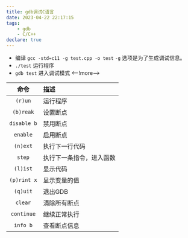 ```yaml
---
title: gdb调试C语言
date: 2023-04-22 22:17:15
tags:
    - gdb
    - C/C++
declare: true
---
```

- 编译 `gcc -std=c11 -g test.cpp -o test` `-g` 选项是为了生成调试信息。
- `./test` 运行程序
- `gdb test` 进入调试模式 <--!more-->

| 命令 | 描述 |
| :---: | :--- |
| `(r)un` | 运行程序 |
| `(b)reak` | 设置断点 |
| `disable b` | 禁用断点 |
| `enable` | 启用断点 |
| `(n)ext` | 执行下一行代码 |
| `step` | 执行下一条指令，进入函数 |
| `(l)ist` | 显示代码 |
| `(p)rint x` | 显示变量的值 |
| `(q)uit` | 退出GDB |
| `clear` | 清除所有断点 |
| `continue` | 继续正常执行 |
| `info b` | 查看断点信息 |

